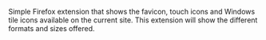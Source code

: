 Simple Firefox extension that shows the favicon, touch icons and Windows tile icons available on the current site. This extension will show the different formats and sizes offered.

